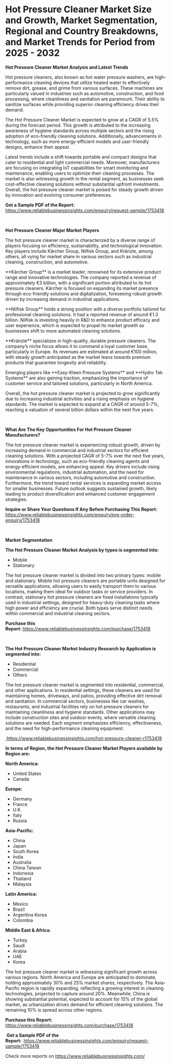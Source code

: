<p><h1>Hot Pressure Cleaner Market Size and Growth, Market Segmentation, Regional and Country Breakdowns, and Market Trends for Period from 2025 -  2032</h1></p><p><strong>Hot Pressure Cleaner Market Analysis and Latest Trends</strong></p>
<p><p>Hot pressure cleaners, also known as hot water pressure washers, are high-performance cleaning devices that utilize heated water to effectively remove dirt, grease, and grime from various surfaces. These machines are particularly valued in industries such as automotive, construction, and food processing, where cleanliness and sanitation are paramount. Their ability to sanitize surfaces while providing superior cleaning efficiency drives their demand.</p><p>The Hot Pressure Cleaner Market is expected to grow at a CAGR of 5.5% during the forecast period. This growth is attributed to the increasing awareness of hygiene standards across multiple sectors and the rising adoption of eco-friendly cleaning solutions. Additionally, advancements in technology, such as more energy-efficient models and user-friendly designs, enhance their appeal.</p><p>Latest trends include a shift towards portable and compact designs that cater to residential and light commercial needs. Moreover, manufacturers are focusing on integrating IoT capabilities for smart monitoring and maintenance, enabling users to optimize their cleaning processes. The market is also witnessing growth in the rental segment, as businesses seek cost-effective cleaning solutions without substantial upfront investments. Overall, the hot pressure cleaner market is poised for steady growth driven by innovation and evolving consumer preferences.</p></p>
<p><strong>Get a Sample PDF of the Report:&nbsp;</strong> <a href="https://www.reliablebusinessinsights.com/enquiry/request-sample/1753418?utm_campaign=60&utm_medium=2&utm_source=Github&utm_content=ia&utm_term=10042025&utm_id=hot-pressure-cleaner">https://www.reliablebusinessinsights.com/enquiry/request-sample/1753418</a></p>
<p>&nbsp;</p>
<p><strong>Hot Pressure Cleaner Major Market Players</strong></p>
<p><p>The hot pressure cleaner market is characterized by a diverse range of players focusing on efficiency, sustainability, and technological innovation. Key players include Kärcher Group, Nilfisk Group, and Kränzle, among others, all vying for market share in various sectors such as industrial cleaning, construction, and automotive.</p><p>**Kärcher Group** is a market leader, renowned for its extensive product range and innovative technologies. The company reported a revenue of approximately €3 billion, with a significant portion attributed to its hot pressure cleaners. Kärcher is focused on expanding its market presence through eco-friendly solutions and digitalization, foreseeing robust growth driven by increasing demand in industrial applications.</p><p>**Nilfisk Group** holds a strong position with a diverse portfolio tailored for professional cleaning solutions. It had a reported revenue of around €1.3 billion. Nilfisk is investing heavily in R&D to enhance product efficacy and user experience, which is expected to propel its market growth as businesses shift to more automated cleaning solutions.</p><p>**Kränzle** specializes in high-quality, durable pressure cleaners. The company’s niche focus allows it to command a loyal customer base, particularly in Europe. Its revenues are estimated at around €100 million, with steady growth anticipated as the market leans towards premium products that guarantee longevity and reliability.</p><p>Emerging players like **Easy-Kleen Pressure Systems** and **Hydro Tek Systems** are also gaining traction, emphasizing the importance of customer service and tailored solutions, particularly in North America.</p><p>Overall, the hot pressure cleaner market is projected to grow significantly due to increasing industrial activities and a rising emphasis on hygiene standards. The market is expected to expand at a CAGR of around 5-7%, reaching a valuation of several billion dollars within the next five years.</p></p>
<p>&nbsp;</p>
<p><strong>What Are The Key Opportunities For Hot Pressure Cleaner Manufacturers?</strong></p>
<p><p>The hot pressure cleaner market is experiencing robust growth, driven by increasing demand in commercial and industrial sectors for efficient cleaning solutions. With a projected CAGR of 5-7% over the next five years, innovations in technology, such as eco-friendly cleaning agents and energy-efficient models, are enhancing appeal. Key drivers include rising environmental regulations, industrial automation, and the need for maintenance in various sectors, including automotive and construction. Furthermore, the trend toward rental services is expanding market access for smaller businesses. Future outlook suggests sustained growth, likely leading to product diversification and enhanced customer engagement strategies.</p></p>
<p><strong>Inquire or Share Your Questions If Any Before Purchasing This Report:</strong> <a href="https://www.reliablebusinessinsights.com/enquiry/pre-order-enquiry/1753418?utm_campaign=60&utm_medium=2&utm_source=Github&utm_content=ia&utm_term=10042025&utm_id=hot-pressure-cleaner">https://www.reliablebusinessinsights.com/enquiry/pre-order-enquiry/1753418</a></p>
<p>&nbsp;</p>
<p><strong>Market Segmentation</strong></p>
<p><strong>The Hot Pressure Cleaner Market Analysis by types is segmented into:</strong></p>
<p><ul><li>Mobile</li><li>Stationary</li></ul></p>
<p><p>The hot pressure cleaner market is divided into two primary types: mobile and stationary. Mobile hot pressure cleaners are portable units designed for versatile applications, allowing users to easily transport them to various locations, making them ideal for outdoor tasks or service providers. In contrast, stationary hot pressure cleaners are fixed installations typically used in industrial settings, designed for heavy-duty cleaning tasks where high power and efficiency are crucial. Both types serve distinct needs within commercial and industrial cleaning sectors.</p></p>
<p><strong>Purchase this Report:&nbsp;</strong><a href="https://www.reliablebusinessinsights.com/purchase/1753418?utm_campaign=60&utm_medium=2&utm_source=Github&utm_content=ia&utm_term=10042025&utm_id=hot-pressure-cleaner">https://www.reliablebusinessinsights.com/purchase/1753418</a></p>
<p>&nbsp;</p>
<p><strong>The Hot Pressure Cleaner Market Industry Research by Application is segmented into:</strong></p>
<p><ul><li>Residential</li><li>Commercial</li><li>Others</li></ul></p>
<p><p>The hot pressure cleaner market is segmented into residential, commercial, and other applications. In residential settings, these cleaners are used for maintaining homes, driveways, and patios, providing effective dirt removal and sanitation. In commercial sectors, businesses like car washes, restaurants, and industrial facilities rely on hot pressure cleaners for maintaining cleanliness and hygiene standards. Other applications may include construction sites and outdoor events, where versatile cleaning solutions are needed. Each segment emphasizes efficiency, effectiveness, and the need for high-performance cleaning equipment.</p></p>
<p><a href="https://www.reliablebusinessinsights.com/hot-pressure-cleaner-r1753418?utm_campaign=60&utm_medium=2&utm_source=Github&utm_content=ia&utm_term=10042025&utm_id=hot-pressure-cleaner">&nbsp;https://www.reliablebusinessinsights.com/hot-pressure-cleaner-r1753418</a></p>
<p><strong>In terms of Region, the Hot Pressure Cleaner Market Players available by Region are:</strong></p>
<p>
    <p> <strong> North America: </strong>
        <ul>
            <li>United States</li>
            <li>Canada</li>
        </ul>
        </p> 
    <p> <strong> Europe: </strong>
        <ul>
            <li>Germany</li>
            <li>France</li>
            <li>U.K.</li>
            <li>Italy</li>
            <li>Russia</li>
        </ul>
        </p> 
    <p> <strong> Asia-Pacific: </strong>
        <ul>
            <li>China</li>
            <li>Japan</li>
            <li>South Korea</li>
            <li>India</li>
            <li>Australia</li>
            <li>China Taiwan</li>
            <li>Indonesia</li>
            <li>Thailand</li>
            <li>Malaysia</li>
        </ul>
        </p> 
    <p> <strong> Latin America: </strong>
        <ul>
            <li>Mexico</li>
            <li>Brazil</li>
            <li>Argentina Korea</li>
            <li>Colombia</li>
        </ul>
        </p> 
    <p> <strong> Middle East & Africa: </strong>
        <ul>
            <li>Turkey</li>
            <li>Saudi</li>
            <li>Arabia</li>
            <li>UAE</li>
            <li>Korea</li>
        </ul>
    </p>
    </p>
<p><p>The hot pressure cleaner market is witnessing significant growth across various regions. North America and Europe are anticipated to dominate, holding approximately 30% and 25% market shares, respectively. The Asia-Pacific region is rapidly expanding, reflecting a growing interest in cleaning technologies, projected to capture around 20%. Meanwhile, China is showing substantial potential, expected to account for 15% of the global market, as urbanization drives demand for efficient cleaning solutions. The remaining 10% is spread across other regions.</p></p>
<p><strong>Purchase this Report: </strong><a href="https://www.reliablebusinessinsights.com/purchase/1753418?utm_campaign=60&utm_medium=2&utm_source=Github&utm_content=ia&utm_term=10042025&utm_id=hot-pressure-cleaner">https://www.reliablebusinessinsights.com/purchase/1753418</a></p>
<p>&nbsp;<strong>Get a Sample PDF of the Report:&nbsp;&nbsp;</strong><a href="https://www.reliablebusinessinsights.com/enquiry/request-sample/1753418?utm_campaign=60&utm_medium=2&utm_source=Github&utm_content=ia&utm_term=10042025&utm_id=hot-pressure-cleaner">https://www.reliablebusinessinsights.com/enquiry/request-sample/1753418</a></p>
<p><strong></strong></p>
<p>Check more reports on <a href="https://www.reliablebusinessinsights.com/?utm_campaign=60&utm_medium=2&utm_source=Github&utm_content=ia&utm_term=10042025&utm_id=hot-pressure-cleaner">https://www.reliablebusinessinsights.com/</a></p>